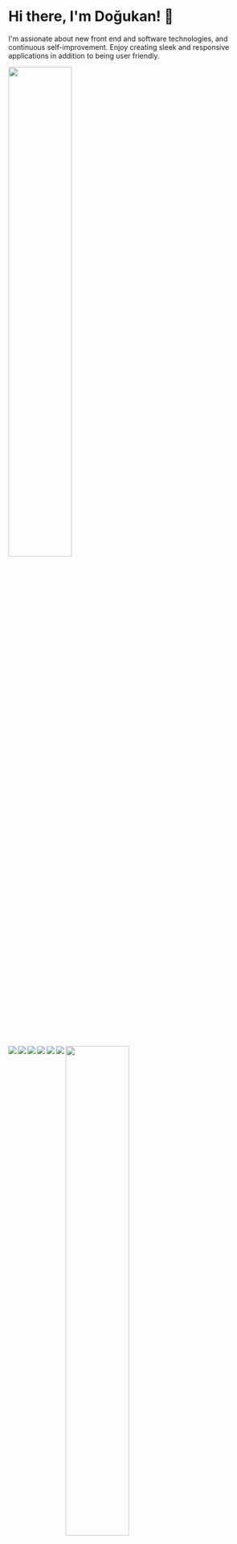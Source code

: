 # Hi there, I'm Doğukan! 👋

<p>I'm assionate about new front end and software technologies, and continuous self-improvement. Enjoy creating sleek and responsive applications in addition to being user friendly.</p>


<img align="center" width="50%" src="https://github-readme-stats.vercel.app/api?username=dogukanaktas&count_private=true&hide=contribs,prs&show_icons=true" />
<img align="center" width="50%" src="https://github-readme-stats.vercel.app/api/top-langs/?username=dogukanaktas&layout=compact&show_icons=true" />
<a href="https://www.linkedin.com/in/dogukan-aktas/"><img align="left" src="https://img.shields.io/badge/LinkedIn-0077B5?style=for-the-badge&logo=linkedin&logoColor=white" /></a>
<img align="left" src="https://img.shields.io/badge/react-%2320232a.svg?style=for-the-badge&logo=react&logoColor=%2361DAFB" />
<img align="left" src="https://img.shields.io/badge/typescript-%23007ACC.svg?style=for-the-badge&logo=typescript&logoColor=white" />
<img align="left" src="https://img.shields.io/badge/javascript-%23323330.svg?style=for-the-badge&logo=javascript&logoColor=%23F7DF1E" />
<img align="left" src="https://img.shields.io/badge/node.js-6DA55F?style=for-the-badge&logo=node.js&logoColor=white" />
<img align="left" src="https://img.shields.io/badge/css3-%231572B6.svg?style=for-the-badge&logo=css3&logoColor=white" />
